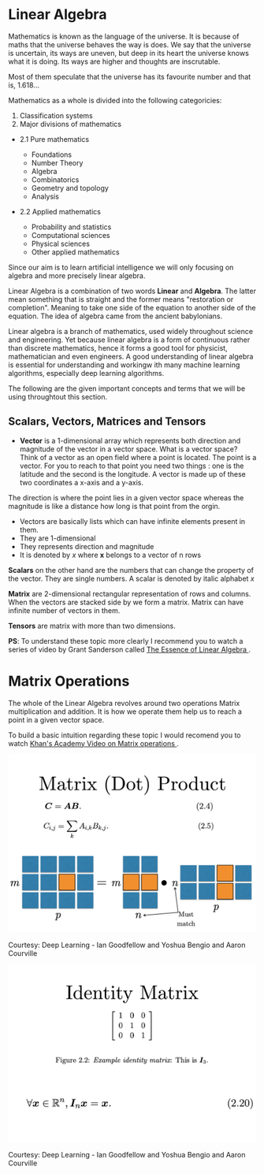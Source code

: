 # Linear Algebra

Mathematics is known as the language of the universe. It is because of maths that the universe behaves the way is does. We say that the universe is uncertain, its ways are uneven, but deep in its heart the universe knows what it is doing. Its ways are higher and thoughts are inscrutable. 

Most of them speculate that the universe has its favourite number and that is, 1.618... 

Mathematics as a whole is divided into the following categoricies: 

1.	Classification systems
2.	Major divisions of mathematics
- 2.1	Pure mathematics
  -	Foundations
  -	Number Theory
  -	Algebra
  -	Combinatorics
  -	Geometry and topology
  -	Analysis

 - 2.2	Applied mathematics
    - Probability and statistics
    - Computational sciences
    - Physical sciences
    - Other applied mathematics

Since our aim is to learn artificial intelligence we will only focusing on algebra and more precisely linear algebra.

Linear Algebra is a combination of two words **Linear** and **Algebra**. The latter mean something that is straight and the former means "restoration or completion". Meaning to take one side of the equation to another side of the equation. The idea of algebra came from the ancient babylonians. 

Linear algebra is a branch of mathematics, used widely throughout science and engineering. Yet because linear algebra is a form of continuous rather than discrete mathematics, hence it forms a good tool for physicist, mathematician and even engineers. A good understanding of linear algebra is essential for understanding and workingw ith many machine learning algorithms, especially deep learning algorithms. 

The following are the given important concepts and terms that we will be using throughtout this section. 


## Scalars, Vectors, Matrices and Tensors

  - **Vector** is a 1-dimensional array which represents both direction and magnitude of the vector in a vector space. What is a vector space? Think of a vector as an open field where a point is located. The point is a vector. For you to reach to that point you need two things : one is the latitude and the second is the longitude. A vector is made up of these two coordinates a x-axis and a y-axis. 
  
  The direction is where the point lies in a given vector space whereas the magnitude is like a distance how long is that point from the orgin. 
  
  - Vectors are basically lists which can have infinite elements present in them. 
  - They are 1-dimensional
  - They represents direction and magnitude
  - It is denoted by *x* where **x** belongs to a vector of n rows 
  
  
  **Scalars** on the other hand are the numbers that can change the property of the vector. They are single numbers. A scalar is denoted by italic alphabet *x*
  
  **Matrix** are 2-dimensional rectangular representation of rows and columns. When the vectors are stacked side by we form a matrix. Matrix can have infinite number of vectors in them. 
  
  **Tensors** are matrix with more than two dimensions.  
  
  
  **PS**: To understand these topic more clearly I recommend you to watch a series of video by Grant Sanderson called <a href="https://www.youtube.com/playlist?list=PLZHQObOWTQDPD3MizzM2xVFitgF8hE_ab" target='_blank'> The Essence of Linear Algebra </a>.
  
# Matrix Operations
The whole of the Linear Algebra revolves around two operations Matrix multiplication and addition. It is how we operate them help us to reach a point in a given vector space.

To build a basic intuition regarding these topic I would recomend you to watch <a href = "https://www.khanacademy.org/math/precalculus/x9e81a4f98389efdf:matrices/x9e81a4f98389efdf:properties-of-matrix-multiplication/v/defined-and-undefined-matrix-operations"> Khan's Academy Video on Matrix operations </a>.

 ![](../images/dotproduct.png)
 
<caption>Courtesy: Deep Learning - Ian Goodfellow and Yoshua Bengio and Aaron Courville</caption>
  
  ![](../images/identity.png)
  <caption>Courtesy: Deep Learning - Ian Goodfellow and Yoshua Bengio and Aaron Courville</caption>
